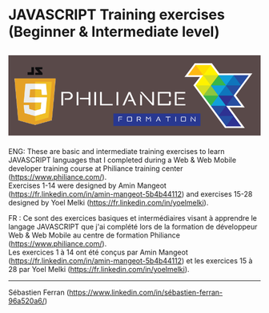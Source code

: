 # JAVASCRIPT Training exercises (Beginner & Intermediate level)
![Philiance : Exercices sur JavaScript](/Images/Philiance-JS.png "Logo Philiance JavaScript")
---------------------------------------------------------------------------------
ENG: These are basic and intermediate training exercises to learn JAVASCRIPT languages that I completed during a Web & Web Mobile developer training course at Philiance training center (https://www.philiance.com/).  
Exercises 1-14 were designed by Amin Mangeot (https://fr.linkedin.com/in/amin-mangeot-5b4b44112) and exercises 15-28 designed by Yoel Melki (https://fr.linkedin.com/in/yoelmelki).

FR : Ce sont des exercices basiques et intermédiaires visant à apprendre le langage JAVASCRIPT que j'ai complété lors de la formation de développeur Web & Web Mobile au centre de formation Philiance (https://www.philiance.com/).  
Les exercices 1 à 14 ont été conçus par Amin Mangeot (https://fr.linkedin.com/in/amin-mangeot-5b4b44112) et les exercices 15 à 28 par Yoel Melki (https://fr.linkedin.com/in/yoelmelki).

---------------------------------------------------------------------------------
Sébastien Ferran (https://www.linkedin.com/in/sébastien-ferran-96a520a6/)